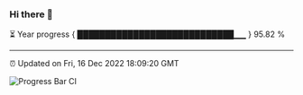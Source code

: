 ### Hi there 👋

⏳ Year progress { ████████████████████████████▁▁ } 95.82 %

---

⏰ Updated on Fri, 16 Dec 2022 18:09:20 GMT

![Progress Bar CI](https://github.com/Shyam-Makwana/GitHub-Actions-Demo/workflows/Progress%20Bar%20CI/badge.svg)
